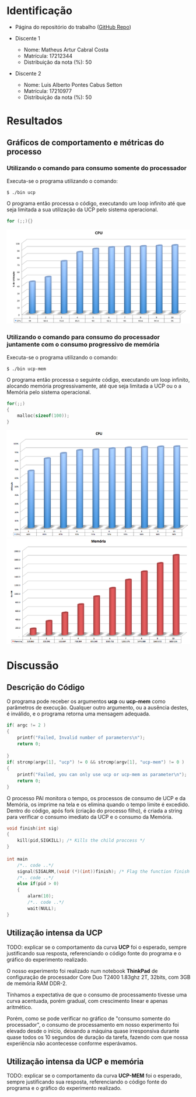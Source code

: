 # Identificação

* Página do repositório do trabalho ([GitHub Repo](https://github.com/Ufal20172-MACC-LAPCS/teaching)) 

* Discente 1
	* Nome: Matheus Artur Cabral Costa
	* Matrícula: 17212344
	* Distribuição da nota (%): 50
* Discente 2
	* Nome: Luis Alberto Pontes Cabus Setton
	* Matrícula: 17210977
	* Distribuição da nota (%): 50
	
# Resultados

## **Gráficos** de comportamento e métricas do processo

### Utilizando o comando para consumo somente do processador 

Executa-se o programa utilizando o comando:
```
$ ./bin ucp
```

O programa então processa o código, executando um loop infinito até que seja limitada a sua utilização da UCP pelo sistema operacional.
```C
for (;;){}
```

![alt text](https://github.com/Ufal20172-MACC-LAPCS/teaching/blob/master/2017.2-IAC/AB2.1-TP/graphs/cpu_cpu.png "Curva de utilização da CPU")

### Utilizando o comando para consumo do processador juntamente com o consumo progressivo de memória

Executa-se o programa utilizando o comando:

```
$ ./bin ucp-mem
```

O programa então processa o seguinte código, executando um loop infinito, alocando memória progressivamente, até que seja limitada a UCP ou o a Memória pelo sistema operacional.
```C
for(;;)
{
	malloc(sizeof(100));
}
```

![alt text](https://github.com/Ufal20172-MACC-LAPCS/teaching/blob/master/2017.2-IAC/AB2.1-TP/graphs/cpu_cpu-mem.png "Curva de utilização da CPU")
![alt text](https://github.com/Ufal20172-MACC-LAPCS/teaching/blob/master/2017.2-IAC/AB2.1-TP/graphs/mem_cpu-mem.png "Curva de utilização da Memória")


# Discussão

## Descrição do Código

O programa pode receber os argumentos **ucp** ou **ucp-mem** como parâmetros de execução. Qualquer outro argumento, ou a ausência destes, é inválido, e o programa retorna uma mensagem adequada. 
```C
if( argc != 2 )
{
	printf("Failed, Invalid number of parameters\n");
	return 0;

}
if( strcmp(argv[1], "ucp") != 0 && strcmp(argv[1], "ucp-mem") != 0 )
{
	printf("Failed, you can only use ucp or ucp-mem as parameter\n");
	return 0;
}
```

O processo PAI monitora o tempo, os processos de consumo de UCP e da Memória, os imprime na tela e os elimina quando o tempo limite é excedido. Dentro do código, após fork (criação do processo filho), é criada a string para verificar o consumo imediato da UCP e o consumo da Memória.

```C
void finish(int sig)
{
    kill(pid,SIGKILL); /* Kills the child proccess */
}

int main 
	/*.. code ..*/
	signal(SIGALRM,(void (*)(int))finish); /* Flag the function finish to kill the child processes after 10 seconds */
	/*.. code ..*/
	else if(pid > 0)
	{
	    alarm(10);
	    /*.. code ..*/
		wait(NULL);
}
```


## Utilização intensa da UCP

TODO: explicar se o comportamento da curva **UCP** foi o esperado, sempre justificando sua resposta, referenciando o código fonte do programa e o gráfico do experimento realizado.

O nosso experimento foi realizado num notebook **ThinkPad** de configuração de processador Core Duo T2400 1.83ghz 2T, 32bits, com 3GB de memória RAM DDR-2.

Tínhamos a expectativa de que o consumo de processamento tivesse uma curva acentuada, porém gradual, com crescimento linear e apenas aritmético. 

Porém, como se pode verificar no gráfico de "consumo somente do processador", o consumo de processamento em nosso experimento foi elevado desde o início, deixando a máquina quase irresponsiva durante quase todos os 10 segundos de duração da tarefa, fazendo com que nossa experiência não acontecesse conforme esperávamos.



## Utilização intensa da UCP e memória

TODO: explicar se o comportamento da curva **UCP-MEM** foi o esperado, sempre justificando sua resposta, referenciando o código fonte do programa e o gráfico do experimento realizado.

